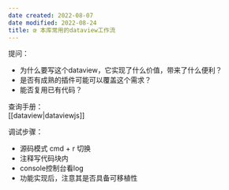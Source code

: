 ```yaml
---
date created: 2022-08-07
date modified: 2022-08-24
title: œ 本库常用的dataview工作流
---
```


提问：  

- 为什么要写这个dataview，它实现了什么价值，带来了什么便利？
- 是否有成熟的插件可能可以覆盖这个需求？
- 能否复用已有代码？

查询手册：  
[[dataview|dataviewjs]]

调试步骤：  

- 源码模式 cmd + r 切换
- 注释写代码块内
- console控制台看log
- 功能实现后，注意其是否具备可移植性
